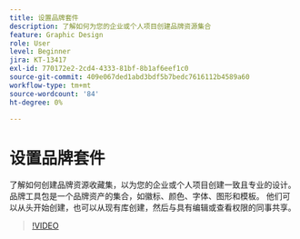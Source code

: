 ```yaml
---
title: 设置品牌套件
description: 了解如何为您的企业或个人项目创建品牌资源集合
feature: Graphic Design
role: User
level: Beginner
jira: KT-13417
exl-id: 770172e2-2cd4-4333-81bf-8b1af6eef1c0
source-git-commit: 409e067ded1abd3bdf5b7bedc7616112b4589a60
workflow-type: tm+mt
source-wordcount: '84'
ht-degree: 0%

---
```


# 设置品牌套件

了解如何创建品牌资源收藏集，以为您的企业或个人项目创建一致且专业的设计。 品牌工具包是一个品牌资产的集合，如徽标、颜色、字体、图形和模板。 他们可以从头开始创建，也可以从现有库创建，然后与具有编辑或查看权限的同事共享。

>[!VIDEO](https://video.tv.adobe.com/v/3420218?quality=12&learn=on&hidetitle=true)
